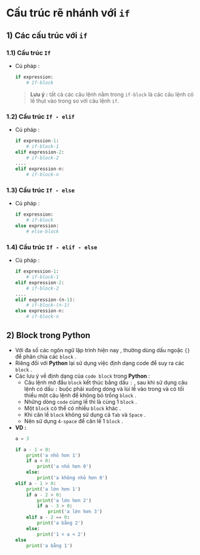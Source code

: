 # Cấu trúc rẽ nhánh với `if`
## **1) Các cấu trúc với `if`**
### **1.1) Cấu trúc `If`**
- Cú pháp :
    ```py
    if expression:
        # If-block
    ```
    > **Lưu ý :** tất cả các câu lệnh nằm trong `if-block` là các câu lệnh có lề thụt vào trong so với câu lệnh `if`. 
### **1.2) Cấu trúc `If - elif`**
- Cú pháp :
    ```py
    if expression-1:
        # if-block-1
    elif expression-2:
        # if-block-2
    ....
    elif expression-n:
        # if-block-n
    ```
### **1.3) Cấu trúc `If - else`**
- Cú pháp :
    ```py
    if expression:
        # if-block
    else expression:
        # else-block
    ```
### **1.4) Cấu trúc `If - elif - else`**
- Cú pháp :
    ```py
    if expression-1:
        # if-block-1
    elif expression-2:
        # if-block-2
    ....
    elif expression-(n-1):
        # if-block-(n-1)
    else expression-n:
        # if-block-n
    ```
## **2) Block trong Python**
- Với đa số các ngôn ngữ lập trình hiện nay , thường dùng dấu ngoặc `{}` để phân chia các `block` .
- Riêng đối với **Python** lại sử dụng việc định dạng code để suy ra các `block` .
- Các lưu ý về định dạng của `code block` trong **Python** :
    - Câu lệnh mở đầu `block` kết thúc bằng dấu `:` , sau khi sử dụng câu lệnh có dấu `:` buộc phải xuống dòng và lùi lề vào trong và có tối thiểu một câu lệnh để không bỏ trống `block` .
    - Những dòng `code` cùng lề thì là cùng 1 `block` .
    - Một `block` có thể có nhiều `block` khác .
    - Khi căn lề `block` không sử dụng cả `Tab` và `Space` .
    - Nên sử dụng `4-space` để căn lề 1 `block` .
- **VD :**
    ```py
    a = 3

    if a - 1 < 0:
        print('a nhỏ hơn 1')
        if a < 0:
            print('a nhỏ hơn 0')
        else:
            print('a không nhỏ hơn 0')
    elif a - 1 > 0:
        print('a lớn hơn 1')
        if a - 2 > 0:
            print('a lớn hơn 2')
            if a - 3 > 0:
                print('a lớn hơn 3')
        elif a - 2 == 0:
            print('a bằng 2')
        else:
            print('1 < a < 2')
    else
        print('a bằng 1')
    ```

